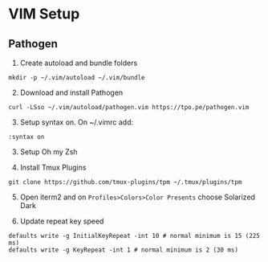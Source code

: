 # VIM Setup

## Pathogen

1) Create autoload and bundle folders
```
mkdir -p ~/.vim/autoload ~/.vim/bundle
```

2) Download and install Pathogen
```
curl -LSso ~/.vim/autoload/pathogen.vim https://tpo.pe/pathogen.vim
```

3) Setup syntax on. On ~/.vimrc add:  

```
:syntax on
```

3) Setup Oh my Zsh

4) Install Tmux Plugins
```
git clone https://github.com/tmux-plugins/tpm ~/.tmux/plugins/tpm
``` 

5) Open iterm2 and on `Profiles>Colors>Color Presents` choose Solarized Dark

6) Update repeat key speed
```
defaults write -g InitialKeyRepeat -int 10 # normal minimum is 15 (225 ms)
defaults write -g KeyRepeat -int 1 # normal minimum is 2 (30 ms)
```
